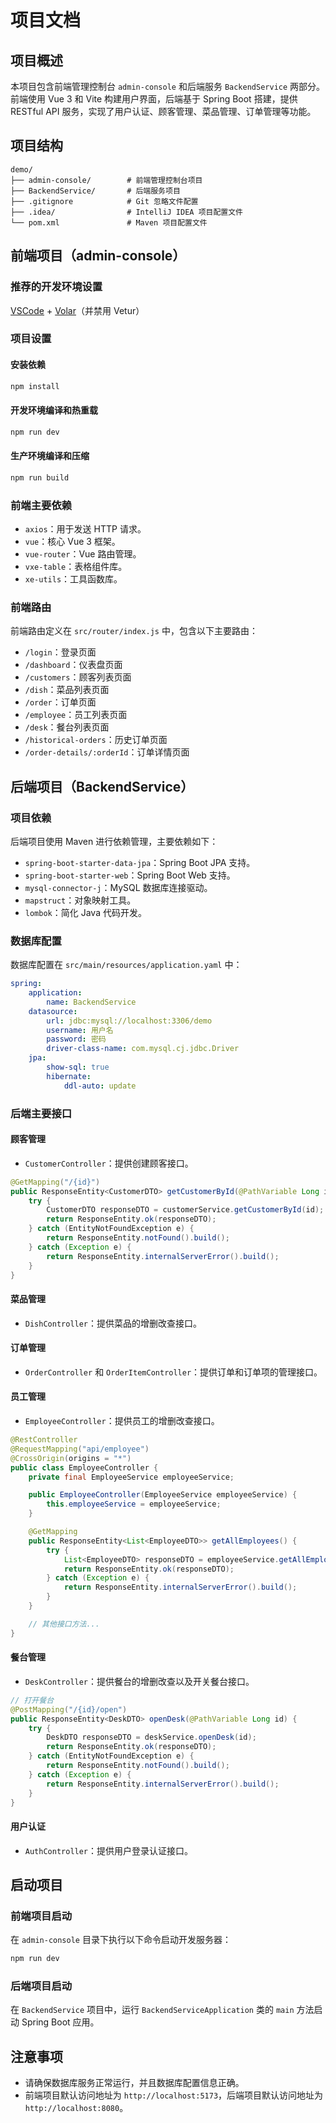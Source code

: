 # 项目文档

## 项目概述
本项目包含前端管理控制台 `admin-console` 和后端服务 `BackendService` 两部分。前端使用 Vue 3 和 Vite 构建用户界面，后端基于 Spring Boot 搭建，提供 RESTful API 服务，实现了用户认证、顾客管理、菜品管理、订单管理等功能。

## 项目结构
```
demo/
├── admin-console/        # 前端管理控制台项目
├── BackendService/       # 后端服务项目
├── .gitignore            # Git 忽略文件配置
├── .idea/                # IntelliJ IDEA 项目配置文件
└── pom.xml               # Maven 项目配置文件
```

## 前端项目（admin-console）

### 推荐的开发环境设置
[VSCode](https://code.visualstudio.com/) + [Volar](https://marketplace.visualstudio.com/items?itemName=Vue.volar)（并禁用 Vetur）

### 项目设置
#### 安装依赖
```sh
npm install
```

#### 开发环境编译和热重载
```sh
npm run dev
```

#### 生产环境编译和压缩
```sh
npm run build
```

### 前端主要依赖
- `axios`：用于发送 HTTP 请求。
- `vue`：核心 Vue 3 框架。
- `vue-router`：Vue 路由管理。
- `vxe-table`：表格组件库。
- `xe-utils`：工具函数库。

### 前端路由
前端路由定义在 `src/router/index.js` 中，包含以下主要路由：
- `/login`：登录页面
- `/dashboard`：仪表盘页面
- `/customers`：顾客列表页面
- `/dish`：菜品列表页面
- `/order`：订单页面
- `/employee`：员工列表页面
- `/desk`：餐台列表页面
- `/historical-orders`：历史订单页面
- `/order-details/:orderId`：订单详情页面

## 后端项目（BackendService）

### 项目依赖
后端项目使用 Maven 进行依赖管理，主要依赖如下：
- `spring-boot-starter-data-jpa`：Spring Boot JPA 支持。
- `spring-boot-starter-web`：Spring Boot Web 支持。
- `mysql-connector-j`：MySQL 数据库连接驱动。
- `mapstruct`：对象映射工具。
- `lombok`：简化 Java 代码开发。

### 数据库配置
数据库配置在 `src/main/resources/application.yaml` 中：
```yaml
spring:
    application:
        name: BackendService
    datasource:
        url: jdbc:mysql://localhost:3306/demo
        username: 用户名
        password: 密码
        driver-class-name: com.mysql.cj.jdbc.Driver
    jpa:
        show-sql: true
        hibernate:
            ddl-auto: update
```

### 后端主要接口
#### 顾客管理
- `CustomerController`：提供创建顾客接口。
```java
@GetMapping("/{id}")
public ResponseEntity<CustomerDTO> getCustomerById(@PathVariable Long id) {
    try {
        CustomerDTO responseDTO = customerService.getCustomerById(id);
        return ResponseEntity.ok(responseDTO);
    } catch (EntityNotFoundException e) {
        return ResponseEntity.notFound().build();
    } catch (Exception e) {
        return ResponseEntity.internalServerError().build();
    }
}
```

#### 菜品管理
- `DishController`：提供菜品的增删改查接口。

#### 订单管理
- `OrderController` 和 `OrderItemController`：提供订单和订单项的管理接口。

#### 员工管理
- `EmployeeController`：提供员工的增删改查接口。
```java
@RestController
@RequestMapping("api/employee")
@CrossOrigin(origins = "*")
public class EmployeeController {
    private final EmployeeService employeeService;

    public EmployeeController(EmployeeService employeeService) {
        this.employeeService = employeeService;
    }

    @GetMapping
    public ResponseEntity<List<EmployeeDTO>> getAllEmployees() {
        try {
            List<EmployeeDTO> responseDTO = employeeService.getAllEmployees();
            return ResponseEntity.ok(responseDTO);
        } catch (Exception e) {
            return ResponseEntity.internalServerError().build();
        }
    }

    // 其他接口方法...
}
```

#### 餐台管理
- `DeskController`：提供餐台的增删改查以及开关餐台接口。
```java
// 打开餐台
@PostMapping("/{id}/open")
public ResponseEntity<DeskDTO> openDesk(@PathVariable Long id) {
    try {
        DeskDTO responseDTO = deskService.openDesk(id);
        return ResponseEntity.ok(responseDTO);
    } catch (EntityNotFoundException e) {
        return ResponseEntity.notFound().build();
    } catch (Exception e) {
        return ResponseEntity.internalServerError().build();
    }
}
```

#### 用户认证
- `AuthController`：提供用户登录认证接口。

## 启动项目
### 前端项目启动
在 `admin-console` 目录下执行以下命令启动开发服务器：
```sh
npm run dev
```

### 后端项目启动
在 `BackendService` 项目中，运行 `BackendServiceApplication` 类的 `main` 方法启动 Spring Boot 应用。

## 注意事项
- 请确保数据库服务正常运行，并且数据库配置信息正确。
- 前端项目默认访问地址为 `http://localhost:5173`，后端项目默认访问地址为 `http://localhost:8080`。
